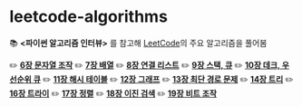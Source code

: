 # leetcode-algorithms
:books: **<파이썬 알고리즘 인터뷰>** 를 참고해 [LeetCode](https://leetcode.com/Jiwon_Lee/)의 주요 알고리즘을 풀어봄


✏️ **[6장 문자열 조작](https://github.com/GodJiLee/Leetcode-Algorithm/tree/main/Array)**
✏️ **[7장 배열](https://github.com/GodJiLee/Leetcode-Algorithm/tree/main/Array)**
✏️ **[8장 연결 리스트](https://github.com/GodJiLee/Leetcode-Algorithm/tree/main/Linked_list)**
✏️ **[9장 스택, 큐](https://github.com/GodJiLee/Leetcode-Algorithm/tree/main/Stack)**
✏️ **[10장 데크, 우선순위 큐](https://github.com/GodJiLee/Leetcode-Algorithm/tree/main/Deque)**
✏️ **[11장 해시 테이블](https://github.com/GodJiLee/Leetcode-Algorithm/tree/main/Hash)**
✏️ **[12장 그래프](https://github.com/GodJiLee/Leetcode-Algorithm/tree/main/Graph)**
✏️ **[13장 최단 경로 문제](https://github.com/GodJiLee/Leetcode-Algorithm/tree/main/Shortest_path_problem)**
✏️ **[14장 트리](https://github.com/GodJiLee/Leetcode-Algorithm/tree/main/Tree)**
✏️ **[16장 트라이](https://github.com/GodJiLee/Leetcode-Algorithm/tree/main/Trie)**
✏️ **[17장 정렬](https://github.com/GodJiLee/Leetcode-Algorithm/tree/main/Sorting)**
✏️ **[18장 이진 검색](https://github.com/GodJiLee/Leetcode-Algorithm/tree/main/Binary_search)**
✏️ **[19장 비트 조작](https://github.com/GodJiLee/Leetcode-Algorithm/tree/main/Bit_manipulation)**
